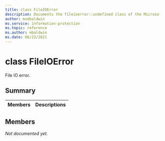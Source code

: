 ```yaml
---
title: class FileIOError 
description: Documents the fileioerror::undefined class of the Microsoft Information Protection (MIP) SDK.
author: msmbaldwin
ms.service: information-protection
ms.topic: reference
ms.author: mbaldwin
ms.date: 08/23/2021
---
```


# class FileIOError 
File IO error.
  
## Summary
 Members                        | Descriptions                                
--------------------------------|---------------------------------------------
  
## Members
_Not documented yet._
